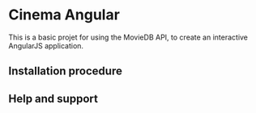 # Cinema Angular

This is a basic projet for using the MovieDB API, to create an interactive AngularJS application.

## Installation procedure

## Help and support
